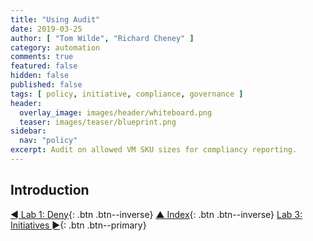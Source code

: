 ```yaml
---
title: "Using Audit"
date: 2019-03-25
author: [ "Tom Wilde", "Richard Cheney" ]
category: automation
comments: true
featured: false
hidden: false
published: false
tags: [ policy, initiative, compliance, governance ]
header:
  overlay_image: images/header/whiteboard.png
  teaser: images/teaser/blueprint.png
sidebar:
  nav: "policy"
excerpt: Audit on allowed VM SKU sizes for compliancy reporting.
---
```

## Introduction

[◄ Lab 1: Deny](../lab1){: .btn .btn--inverse} [▲ Index](../#labs){: .btn .btn--inverse} [Lab 3: Initiatives ►](../lab3){: .btn .btn--primary}